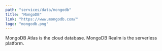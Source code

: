 ```yaml
---
path: "services/data/mongodb"
title: "MongoDB"
link: "https://www.mongodb.com/"
logo: "mongodb.png"
---
```


MongoDB Atlas is the cloud database. MongoDB Realm is the serverless platform.

